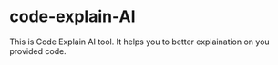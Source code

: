 # code-explain-AI
This is Code Explain AI tool. It helps you to better explaination on you provided code.
